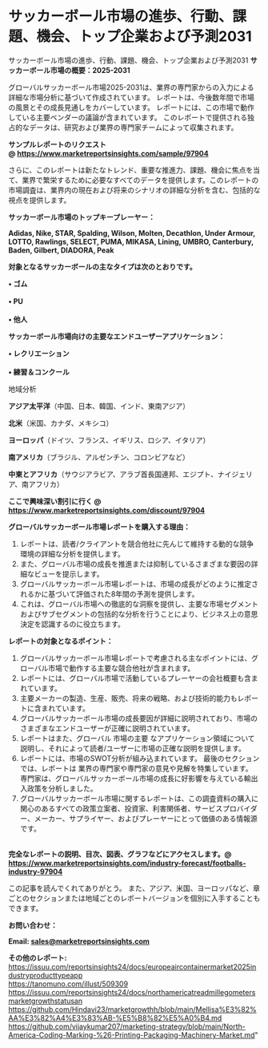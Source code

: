 # サッカーボール市場の進歩、行動、課題、機会、トップ企業および予測2031
サッカーボール市場の進歩、行動、課題、機会、トップ企業および予測2031
<strong><b>サッカーボール市場の概要：2025-2031</b></strong>

グローバルサッカーボール市場2025-2031は、業界の専門家からの入力による詳細な市場分析に基づいて作成されています。 レポートは、今後数年間で市場の風景とその成長見通しをカバーしています。 レポートには、この市場で動作している主要ベンダーの議論が含まれています。 このレポートで提供される独占的なデータは、研究および業界の専門家チームによって収集されます。

<strong>サンプルレポートのリクエスト @ <a href=https://www.marketreportsinsights.com/sample/97904>https://www.marketreportsinsights.com/sample/97904</a></strong>

さらに、このレポートは新たなトレンド、重要な推進力、課題、機会に焦点を当て、業界で繁栄するために必要なすべてのデータを提供します。このレポートの市場調査は、業界内の現在および将来のシナリオの詳細な分析を含む、包括的な視点を提供します。

<strong>サッカーボール市場のトップキープレーヤー：</strong>

<strong>Adidas, Nike, STAR, Spalding, Wilson, Molten, Decathlon, Under Armour, LOTTO, Rawlings, SELECT, PUMA, MIKASA, Lining, UMBRO, Canterbury, Baden, Gilbert, DIADORA, Peak</strong>

<strong><b>対象となるサッカーボールの主なタイプは次のとおりです。</b></strong>

<strong>• ゴム<br><br>• PU<br><br>• 他人</strong>

<strong><b>サッカーボール市場向けの主要なエンドユーザーアプリケーション：</b></strong>

<strong>• レクリエーション<br><br>• 練習＆コンクール</strong>

 地域分析

<strong><b>アジア太平洋</b></strong>（中国、日本、韓国、インド、東南アジア）

<strong><b>北米</b></strong>（米国、カナダ、メキシコ）

<strong><b>ヨーロッパ</b></strong>（ドイツ、フランス、イギリス、ロシア、イタリア）

<strong><b>南アメリカ</b></strong>（ブラジル、アルゼンチン、コロンビアなど）

<strong><b>中東とアフリカ</b></strong>（サウジアラビア、アラブ首長国連邦、エジプト、ナイジェリア、南アフリカ）

<strong>ここで興味深い割引に行く @ <a href=https://www.marketreportsinsights.com/discount/97904>https://www.marketreportsinsights.com/discount/97904</a></strong>

<strong><b>グローバルサッカーボール市場レポートを購入する理由：</b></strong>
<ol>
  <li>レポートは、読者/クライアントを競合他社に先んじて維持する動的な競争環境の詳細な分析を提供します。</li>
  <li>また、グローバル市場の成長を推進または抑制しているさまざまな要因の詳細なビューを提示します。</li>
  <li>グローバルサッカーボール市場レポートは、市場の成長がどのように推定されるかに基づいて評価された8年間の予測を提供します。</li>
  <li>これは、グローバル市場への徹底的な洞察を提供し、主要な市場セグメントおよびサブセグメントの包括的な分析を行うことにより、ビジネス上の意思決定を認識するのに役立ちます。</li>
</ol>
<strong><b>レポートの対象となるポイント：</b></strong>
<ol>
  <li>グローバルサッカーボール市場レポートで考慮される主なポイントには、グローバル市場で動作する主要な競合他社が含まれます。</li>
  <li>レポートには、グローバル市場で活動しているプレーヤーの会社概要も含まれています。</li>
  <li>主要メーカーの製造、生産、販売、将来の戦略、および技術的能力もレポートに含まれています。</li>
  <li>グローバルサッカーボール市場の成長要因が詳細に説明されており、市場のさまざまなエンドユーザーが正確に説明されています。</li>
  <li>レポートはまた、グローバル 市場の主要 なアプリケーション領域について説明し、それによって読者/ユーザーに市場の正確な説明を提供します。</li>
  <li>レポートには、市場のSWOT分析が組み込まれています。 最後のセクションでは、レポートは 業界の専門家や専門家の意見や見解を特集しています。 専門家は、グローバルサッカーボール市場の成長に好影響を与えている輸出入政策を分析しました。</li>
  <li>グローバルサッカーボール市場に関するレポートは、この調査資料の購入に関心のあるすべての政策立案者、投資家、利害関係者、サービスプロバイダー、メーカー、サプライヤー、およびプレーヤーにとって価値のある情報源です。</li>
</ol><br>
<strong>完全なレポートの説明、目次、図表、グラフなどにアクセスします。@ <a href=https://www.marketreportsinsights.com/industry-forecast/footballs-industry-97904>https://www.marketreportsinsights.com/industry-forecast/footballs-industry-97904</a></strong>

この記事を読んでくれてありがとう。 また、アジア、米国、ヨーロッパなど、章ごとのセクションまたは地域ごとのレポートバージョンを個別に入手することもできます。

<strong><b>お問い合わせ：</b></strong>

<strong>Email: </strong><a href=mailto:sales@marketreportsinsights.com><strong>sales@marketreportsinsights.com</strong></a>

<strong>その他のレポート:</strong>
<br>
<a href=https://issuu.com/reportsinsights24/docs/europeaircontainermarket2025industryproducttypeapp>https://issuu.com/reportsinsights24/docs/europeaircontainermarket2025industryproducttypeapp</a>
<br>
<a href=https://tanomuno.com/illust/509309>https://tanomuno.com/illust/509309</a>
<br>
<a href=https://issuu.com/reportsinsights24/docs/northamericatreadmillegometersmarketgrowthstatusan>https://issuu.com/reportsinsights24/docs/northamericatreadmillegometersmarketgrowthstatusan</a>
<br>
<a href=https://github.com/Hindavi23/marketgrowthh/blob/main/Mellisa%E3%82%AA%E3%82%A4%E3%83%AB-%E5%B8%82%E5%A0%B4.md>https://github.com/Hindavi23/marketgrowthh/blob/main/Mellisa%E3%82%AA%E3%82%A4%E3%83%AB-%E5%B8%82%E5%A0%B4.md</a>
<br>
<a href=https://github.com/vijaykumar207/marketing-strategy/blob/main/North-America-Coding-Marking-%26-Printing-Packaging-Machinery-Market.md>https://github.com/vijaykumar207/marketing-strategy/blob/main/North-America-Coding-Marking-%26-Printing-Packaging-Machinery-Market.md</a>"
